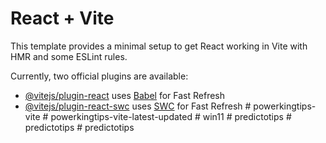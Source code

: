# React + Vite

This template provides a minimal setup to get React working in Vite with HMR and some ESLint rules.

Currently, two official plugins are available:

- [@vitejs/plugin-react](https://github.com/vitejs/vite-plugin-react/blob/main/packages/plugin-react/README.md) uses [Babel](https://babeljs.io/) for Fast Refresh
- [@vitejs/plugin-react-swc](https://github.com/vitejs/vite-plugin-react-swc) uses [SWC](https://swc.rs/) for Fast Refresh
#   p o w e r k i n g t i p s - v i t e  
 #   p o w e r k i n g t i p s - v i t e - l a t e s t - u p d a t e d  
 #   w i n 1 1  
 #   p r e d i c t o t i p s  
 #   p r e d i c t o t i p s  
 #   p r e d i c t o t i p s  
 